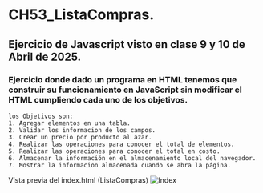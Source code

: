 # CH53_ListaCompras.
## Ejercicio de Javascript visto en clase 9 y 10 de Abril de 2025.

### Ejercicio donde dado un programa en HTML tenemos que construir su funcionamiento en JavaScript sin modificar el HTML cumpliendo cada uno de los objetivos.

```
los Objetivos son:
1. Agregar elementos en una tabla.
2. Validar los informacion de los campos.
3. Crear un precio por producto al azar.
4. Realizar las operaciones para conocer el total de elementos.
5. Realizar las operaciones para conocer el total en costo.
6. Almacenar la información en el almacenamiento local del navegador.
7. Mostrar la informacion almacenada cuando se abra la página.
```
Vista previa del index.html (ListaCompras)
![Index](url)